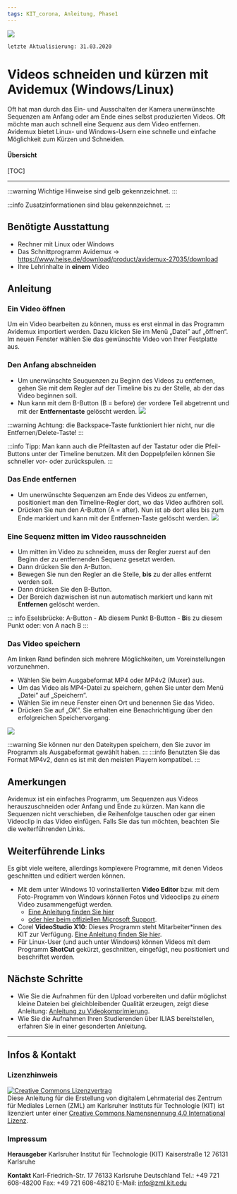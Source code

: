 ```yaml
---
tags: KIT_corona, Anleitung, Phase1
---
```

![](https://i.imgur.com/eAg9Fgb.png)

```
letzte Aktualisierung: 31.03.2020
```
# Videos schneiden und kürzen mit Avidemux (Windows/Linux)
Oft hat man durch das Ein- und Ausschalten der Kamera unerwünschte Sequenzen am Anfang oder am Ende eines selbst produzierten Videos. Oft möchte man auch schnell eine Sequenz aus dem Video entfernen. Avidemux bietet Linux- und Windows-Usern eine schnelle und einfache Möglichkeit zum Kürzen und Schneiden.


#### Übersicht
[TOC]

---

:::warning
Wichtige Hinweise sind gelb gekennzeichnet.
:::

:::info
Zusatzinformationen sind blau gekennzeichnet.
:::

## Benötigte Ausstattung
* Rechner mit Linux oder Windows
* Das Schnittprogramm Avidemux -> https://www.heise.de/download/product/avidemux-27035/download
* Ihre Lehrinhalte in **einem** Video

## Anleitung
### Ein Video öffnen
Um ein Video bearbeiten zu können, muss es  erst einmal in das Programm Avidemux importiert werden. Dazu klicken Sie im Menü „Datei” auf „öffnen“. Im neuen Fenster wählen Sie das gewünschte Video von Ihrer Festplatte aus.

### Den Anfang abschneiden
* Um unerwünschte Seuquenzen zu Beginn des Videos zu entfernen, gehen Sie mit dem Regler auf der Timeline bis zu der Stelle, ab der das Video beginnen soll.
* Nun kann mit dem B-Button (B = before) der vordere Teil abgetrennt und mit der **Entfernentaste** gelöscht werden.
![](https://i.imgur.com/rWfnpqj.jpg)

:::warning
Achtung: die Backspace-Taste funktioniert hier nicht, nur die Entfernen/Delete-Taste!
:::

:::info
Tipp: Man kann auch die Pfeiltasten auf der Tastatur oder die Pfeil-Buttons unter der Timeline benutzen. Mit den Doppelpfeilen können Sie schneller vor- oder zurückspulen.
:::


### Das Ende entfernen
* Um unerwünschte Sequenzen am Ende des Videos zu entfernen, positioniert man den Timeline-Regler dort, wo das Video aufhören soll.
* Drücken Sie nun den A-Button (A = after). Nun ist ab dort alles bis zum Ende markiert und kann mit der Entfernen-Taste gelöscht werden.
![](https://i.imgur.com/1Vx7TYe.jpg)


### Eine Sequenz mitten im Video rausschneiden
* Um mitten im Video zu schneiden, muss der Regler zuerst auf den Beginn der zu entfernenden Sequenz gesetzt werden.
* Dann drücken Sie den A-Button.
* Bewegen Sie nun den Regler an die Stelle, **bis** zu der alles entfernt werden soll.
* Dann drücken Sie den B-Button.
* Der Bereich dazwischen ist nun automatisch markiert und kann mit **Entfernen** gelöscht werden.

::: info 
Eselsbrücke: 
A-Button - **A**b diesem Punkt
B-Button - **B**is zu diesem Punkt
oder: von A nach B
:::

### Das Video speichern
Am linken Rand befinden sich mehrere Möglichkeiten, um Voreinstellungen vorzunehmen.
* Wählen Sie beim Ausgabeformat  MP4 oder MP4v2 (Muxer) aus. 
* Um das Video als MP4-Datei zu speichern, gehen Sie unter dem Menü „Datei” auf „Speichern”.
* Wählen Sie im neue Fenster einen Ort und benennen Sie das Video. 
* Drücken Sie auf „OK”. Sie erhalten eine Benachrichtigung über den erfolgreichen Speichervorgang.

![](https://i.imgur.com/Cx5iiXI.jpg)

:::warning
Sie können nur den Dateitypen speichern, den Sie zuvor im Programm als Ausgabeformat gewählt haben.
:::
:::info
Benutzten Sie das Format MP4v2, denn es ist mit den meisten Playern kompatibel.
:::



## Amerkungen
Avidemux ist ein einfaches Programm, um Sequenzen aus Videos herauszuschneiden oder Anfang und Ende zu kürzen. Man kann die Sequenzen nicht verschieben, die Reihenfolge tauschen oder gar einen Videoclip in das Video einfügen.
Falls Sie das tun möchten, beachten Sie die weiterführenden Links.

## Weiterführende Links
Es gibt viele weitere, allerdings komplexere Programme, mit denen Videos geschnitten und editiert werden können.
* Mit dem unter Windows 10 vorinstallierten **Video Editor** bzw. mit dem Foto-Programm von Windows können Fotos und Videoclips zu _einem_ Video zusammengefügt werden. 
    * [Eine Anleitung finden Sie hier](https://www.youtube.com/watch?v=XEyn2NYVZqw&feature=youtu.be)
    * [oder hier beim offiziellen Microsoft Support]( https://support.microsoft.com/en-us/help/22877/windows-10-photos).
* Corel **VideoStudio X10**: Dieses Programm steht Mitarbeiter*innen des KIT zur Verfügung. [Eine Anleitung finden Sie hier](https://learn.corel.com/video-tutorials/videostudio-pro-tutorials/videostudio-x10-tutorials/).
* Für Linux-User (und auch unter Windows) können Videos mit dem Programm **ShotCut** gekürzt, geschnitten, eingefügt, neu positioniert und beschriftet werden.


## Nächste Schritte
* Wie Sie die Aufnahmen für den Upload vorbereiten und dafür möglichst kleine Dateien bei gleichbleibender Qualität erzeugen, zeigt diese Anleitung: [Anleitung zu Videokomprimierung](https://s.kit.edu/tutorial-videokomprimierung).
* Wie Sie die Aufnahmen Ihren Studierenden über ILIAS bereitstellen, erfahren Sie in einer gesonderten Anleitung.
---
## Infos & Kontakt

### Lizenzhinweis
<a rel="license" href="http://creativecommons.org/licenses/by/4.0/"><img alt="Creative Commons Lizenzvertrag" style="border-width:0" src="https://i.creativecommons.org/l/by/4.0/88x31.png" /></a><br /><span xmlns:dct="http://purl.org/dc/terms/" property="dct:title">Diese Anleitung für die Erstellung von digitalem Lehrmaterial</span> des <span xmlns:cc="http://creativecommons.org/ns#" property="cc:attributionName">Zentrum für Mediales Lernen (ZML) am Karlsruher Instituts für Technologie (KIT)</span> ist lizenziert unter einer <a rel="license" href="http://creativecommons.org/licenses/by/4.0/">Creative Commons Namensnennung 4.0 International Lizenz</a>.

### Impressum

**Herausgeber**
Karlsruher Institut für Technologie (KIT)
Kaiserstraße 12
76131 Karlsruhe

**Kontakt**
Karl-Friedrich-Str. 17
76133 Karlsruhe
Deutschland
Tel.: +49 721 608-48200
Fax: +49 721 608-48210
E-Mail: info@zml.kit.edu
